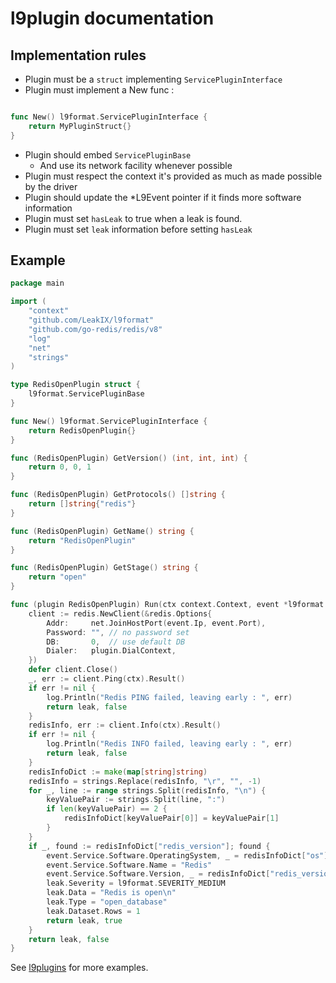 # l9plugin documentation

## Implementation rules

- Plugin must be a `struct` implementing `ServicePluginInterface`
- Plugin must implement a New func :
```go 

func New() l9format.ServicePluginInterface {
	return MyPluginStruct{}
}
```
- Plugin should embed  `ServicePluginBase`
  - And use its network facility whenever possible
- Plugin must respect the context it's provided as much as made possible by the driver
- Plugin should update the *L9Event pointer if it finds more software information
- Plugin must set `hasLeak` to true when a leak is found.
- Plugin must set `leak` information before setting `hasLeak`

## Example

```go
package main

import (
	"context"
	"github.com/LeakIX/l9format"
	"github.com/go-redis/redis/v8"
	"log"
	"net"
	"strings"
)

type RedisOpenPlugin struct {
	l9format.ServicePluginBase
}

func New() l9format.ServicePluginInterface {
	return RedisOpenPlugin{}
}

func (RedisOpenPlugin) GetVersion() (int, int, int) {
	return 0, 0, 1
}

func (RedisOpenPlugin) GetProtocols() []string {
	return []string{"redis"}
}

func (RedisOpenPlugin) GetName() string {
	return "RedisOpenPlugin"
}

func (RedisOpenPlugin) GetStage() string {
	return "open"
}

func (plugin RedisOpenPlugin) Run(ctx context.Context, event *l9format.L9Event) (leak l9format.L9LeakEvent, hasLeak bool) {
	client := redis.NewClient(&redis.Options{
		Addr:     net.JoinHostPort(event.Ip, event.Port),
		Password: "", // no password set
		DB:       0,  // use default DB
		Dialer:   plugin.DialContext,
	})
	defer client.Close()
	_, err := client.Ping(ctx).Result()
	if err != nil {
		log.Println("Redis PING failed, leaving early : ", err)
		return leak, false
	}
	redisInfo, err := client.Info(ctx).Result()
	if err != nil {
		log.Println("Redis INFO failed, leaving early : ", err)
		return leak, false
	}
	redisInfoDict := make(map[string]string)
	redisInfo = strings.Replace(redisInfo, "\r", "", -1)
	for _, line := range strings.Split(redisInfo, "\n") {
		keyValuePair := strings.Split(line, ":")
		if len(keyValuePair) == 2 {
			redisInfoDict[keyValuePair[0]] = keyValuePair[1]
		}
	}
	if _, found := redisInfoDict["redis_version"]; found {
		event.Service.Software.OperatingSystem, _ = redisInfoDict["os"]
		event.Service.Software.Name = "Redis"
		event.Service.Software.Version, _ = redisInfoDict["redis_version"]
		leak.Severity = l9format.SEVERITY_MEDIUM
		leak.Data = "Redis is open\n"
		leak.Type = "open_database"
		leak.Dataset.Rows = 1
		return leak, true
	}
	return leak, false
}
```

See [l9plugins](https://github.com/LeakIX/l9plugins) for more examples.